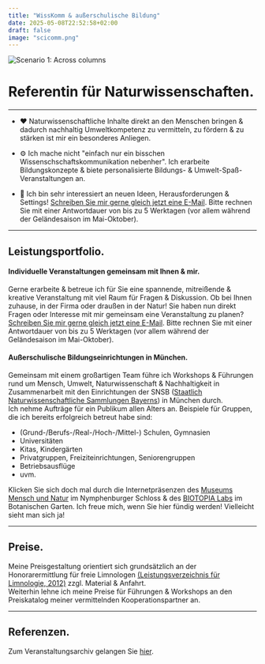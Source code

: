 ```yaml
---
title: "WissKomm & außerschulische Bildung"
date: 2025-05-08T22:52:58+02:00
draft: false
image: "scicomm.png"
---
```


![Scenario 1: Across columns](/images/scicomm.png)
# **Referentin für Naturwissenschaften**.
___
* ❤️ Naturwissenschaftliche Inhalte direkt an den Menschen bringen & dadurch nachhaltig Umweltkompetenz zu vermitteln, zu fördern & zu stärken ist mir ein besonderes Anliegen. 

* ⚙️ Ich mache nicht "einfach nur ein bisschen Wissenschschaftskommunikation nebenher". Ich erarbeite Bildungskonzepte & biete personalisierte Bildungs- & Umwelt-Spaß-Veranstaltungen an.  

* 🚀 Ich bin sehr interessiert an neuen Ideen, Herausforderungen & Settings! [Schreiben Sie mir gerne gleich jetzt eine E-Mail](mailto:spyingonscience@posteo.com?subject=Kontaktaufnahme%20über%20die%20Webseite%20spyingonscience.com). Bitte rechnen Sie mit einer Antwortdauer von bis zu 5 Werktagen (vor allem während der Geländesaison im Mai-Oktober). 
___

## Leistungsportfolio.  

#### Individuelle Veranstaltungen gemeinsam mit Ihnen & mir.
Gerne erarbeite & betreue ich für Sie eine spannende, mitreißende & kreative Veranstaltung mit viel Raum für Fragen & Diskussion. 
Ob bei Ihnen zuhause, in der Firma oder draußen in der Natur! Sie haben nun direkt Fragen oder Interesse mit mir gemeinsam eine Veranstaltung zu planen? [Schreiben Sie mir gerne gleich jetzt eine E-Mail](mailto:spyingonscience@posteo.com?subject=Kontaktaufnahme%20über%20die%20Webseite%20spyingonscience.com). Bitte rechnen Sie mit einer Antwortdauer von bis zu 5 Werktagen (vor allem während der Geländesaison im Mai-Oktober).   

#### Außerschulische Bildungseinrichtungen in München.
Gemeinsam mit einem großartigen Team führe ich Workshops & Führungen rund um Mensch, Umwelt, Naturwissenschaft &  Nachhaltigkeit in Zusammenarbeit mit den Einrichtungen der SNSB ([Staatlich Naturwissenschaftliche Sammlungen Bayerns](https://snsb.de/)) in München durch.  
Ich nehme Aufträge für ein Publikum allen Alters an. Beispiele für Gruppen, die ich bereits erfolgreich betreut habe sind: 
* (Grund-/Berufs-/Real-/Hoch-/Mittel-) Schulen, Gymnasien
* Universitäten
* Kitas, Kindergärten
* Privatgruppen, Freiziteinrichtungen, Seniorengruppen 
* Betriebsausflüge
* uvm.

Klicken Sie sich doch mal durch die Internetpräsenzen des [Museums Mensch und Natur](https://mmn-muenchen.snsb.de/fuehrungen-mehr/) im Nymphenburger Schloss & des [BIOTOPIA Labs](https://biotopialab.snsb.de/programme/) im Botanischen Garten. Ich freue mich, wenn Sie hier fündig werden! Vielleicht sieht man sich ja!  

___

## Preise.
Meine Preisgestaltung orientiert sich grundsätzlich an der Honorarermittlung für freie Limnologen [(Leistungsverzeichnis für Limnologie, 2012)](https://limnologen.com/honorarermittlung/) zzgl. Material & Anfahrt.  
Weiterhin lehne ich meine Preise für Führungen & Workshops an den Preiskatalog meiner vermittelnden Kooperationspartner an.  
___

## Referenzen.
Zum Veranstaltungsarchiv gelangen Sie [hier](/archive/).